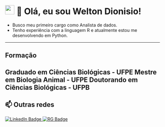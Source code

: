 <h1>
  <img src="https://media.giphy.com/media/hvRJCLFzcasrR4ia7z/giphy.gif" width="30px"/>
  👋 Olá, eu sou Welton Dionisio!
</h1>

- Busco meu primeiro cargo como Analista de dados.
- Tenho experiência com a linguagem R e atualmente estou me desenvolvendo em Python.
---
Formação
--
Graduado em Ciências Biológicas - UFPE
Mestre em Biologia Animal - UFPE
Doutorando em Ciências Biológicas - UFPB
---

📫 Outras redes
--
<div id="badges">
  <a href="https://www.linkedin.com/in/weltondionisio/">
    <img src="https://img.shields.io/badge/LinkedIn-blue?style=for-the-badge&logo=linkedin&logoColor=white" alt="LinkedIn Badge"/>
  </a>
  <a href="https://www.researchgate.net/profile/Welton-Dionisio-Da-Silva">
    <img src="https://img.shields.io/badge/ResearchGate-00CCBB.svg?style=for-the-badge&logo=ResearchGate&logoColor=white" alt="RG Badge"/>
  </a>
</div>
<!---
weltondionisio/weltondionisio is a ✨ special ✨ repository because its `README.md` (this file) appears on your GitHub profile.
You can click the Preview link to take a look at your changes.
--->
